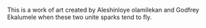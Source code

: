 This is a work of art created by Aleshinloye olamilekan and Godfrey Ekalumele when these two unite sparks tend to fly.
